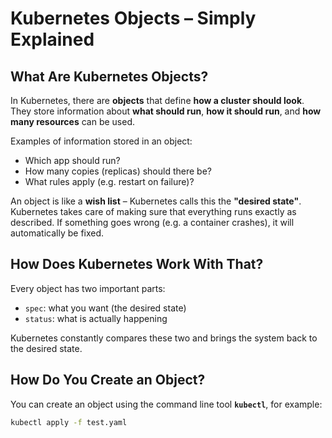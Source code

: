 # Kubernetes Objects – Simply Explained

## What Are Kubernetes Objects?

In Kubernetes, there are **objects** that define **how a cluster should look**. They store information about **what should run**, **how it should run**, and **how many resources** can be used.

Examples of information stored in an object:
- Which app should run?
- How many copies (replicas) should there be?
- What rules apply (e.g. restart on failure)?

An object is like a **wish list** – Kubernetes calls this the **"desired state"**. Kubernetes takes care of making sure that everything runs exactly as described. If something goes wrong (e.g. a container crashes), it will automatically be fixed.

## How Does Kubernetes Work With That?

Every object has two important parts:
- `spec`: what you want (the desired state)
- `status`: what is actually happening

Kubernetes constantly compares these two and brings the system back to the desired state.

## How Do You Create an Object?

You can create an object using the command line tool **`kubectl`**, for example:

```bash
kubectl apply -f test.yaml
